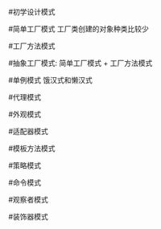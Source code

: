 #初学设计模式

#简单工厂模式 工厂类创建的对象种类比较少

#工厂方法模式

#抽象工厂模式: 简单工厂模式 + 工厂方法模式

#单例模式 饿汉式和懒汉式

#代理模式

#外观模式

#适配器模式

#模板方法模式

#策略模式

#命令模式

#观察者模式

#装饰器模式

